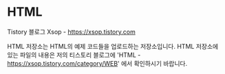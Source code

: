 # HTML
Tistory 블로그 Xsop - https://xsop.tistory.com  


HTML 저장소는 HTML의 예제 코드들을 업로드하는 저장소입니다. 
HTML 저장소에 있는 파일의 내용은 저의 티스토리 블로그에
'HTML - https://xsop.tistory.com/category/WEB' 에서 확인하시기 바랍니다.
